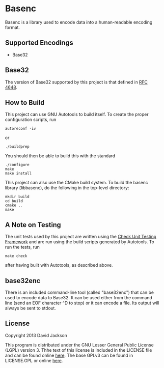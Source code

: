Basenc
======

Basenc is a library used to encode data into a human-readable encoding format.

Supported Encodings
-------------------

- Base32

Base32
------

The version of Base32 supported by this project is that defined in
[RFC 4648](https://tools.ietf.org/html/rfc4648).

How to Build
------------

This project can use GNU Autotools to build itself. To create the proper
configuration scripts, run

	autoreconf -iv

or

	./buildprep

You should then be able to build this with the standard

	./configure
	make
	make install

This project can also use the CMake build system. To build the basenc library
(libbasenc), do the following in the top-level directory:

	mkdir build
	cd build
	cmake ..
	make

A Note on Testing
-----------------

The unit tests used by this project are written using the
[Check Unit Testing Framework](http://check.sourceforge.net/) and are run
using the build scripts generated by Autotools. To run the tests, run

	make check

after having built with Autotools, as described above.

base32enc
---------

There is an included command-line tool (called "base32enc") that can be used to
encode data to Base32. It can be used either from the command line (send an EOF
character ^D to stop) or it can encode a file. Its output will always be sent to
stdout.

License
-------

Copyright 2013 David Jackson

This program is distributed under the GNU Lesser General Public License
(LGPL) version 3. Thhe text of this license is included in the LICENSE
file and can be found online
[here](https://www.gnu.org/licenses/lgpl-3.0-standalone.html). The base GPLv3
can be found in LICENSE.GPL or online
[here](https://www.gnu.org/licenses/gpl-3.0-standalone.html).
